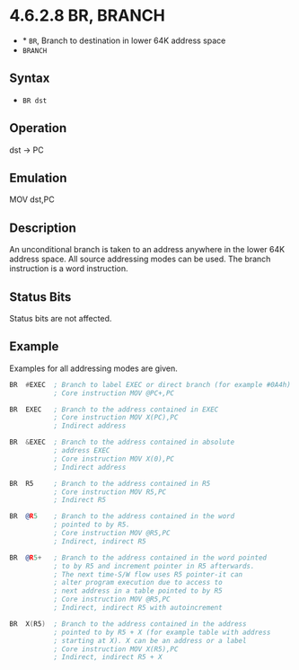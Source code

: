 # 4.6.2.8 BR, BRANCH

- \* `BR`, Branch to destination in lower 64K address space
- `BRANCH`

## Syntax

- `BR dst`

## Operation

dst → PC

## Emulation

MOV dst,PC

## Description

An unconditional branch is taken to an address anywhere in the lower 64K address space. All source addressing modes can be used. The branch instruction is a word instruction.

## Status Bits

Status bits are not affected.

## Example

Examples for all addressing modes are given.

```asm
BR  #EXEC  ; Branch to label EXEC or direct branch (for example #0A4h)
           ; Core instruction MOV @PC+,PC

BR  EXEC   ; Branch to the address contained in EXEC
           ; Core instruction MOV X(PC),PC
           ; Indirect address

BR  &EXEC  ; Branch to the address contained in absolute
           ; address EXEC
           ; Core instruction MOV X(0),PC
           ; Indirect address

BR  R5     ; Branch to the address contained in R5
           ; Core instruction MOV R5,PC
           ; Indirect R5

BR  @R5    ; Branch to the address contained in the word
           ; pointed to by R5.
           ; Core instruction MOV @R5,PC
           ; Indirect, indirect R5

BR  @R5+   ; Branch to the address contained in the word pointed
           ; to by R5 and increment pointer in R5 afterwards.
           ; The next time-S/W flow uses R5 pointer-it can
           ; alter program execution due to access to
           ; next address in a table pointed to by R5
           ; Core instruction MOV @R5,PC
           ; Indirect, indirect R5 with autoincrement

BR  X(R5)  ; Branch to the address contained in the address
           ; pointed to by R5 + X (for example table with address
           ; starting at X). X can be an address or a label
           ; Core instruction MOV X(R5),PC
           ; Indirect, indirect R5 + X
```
